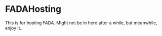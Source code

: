 # FADAHosting
This is for hosting FADA. Might not be in here after a while, but meanwhile, enjoy it..
